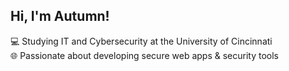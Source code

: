 ## Hi, I'm Autumn!

💻 Studying IT and Cybersecurity at the University of Cincinnati<br/>
🌐 Passionate about developing secure web apps & security tools<br/>

<!--
**AutumnCombs/AutumnCombs** is a ✨ _special_ ✨ repository because its `README.md` (this file) appears on your GitHub profile.
-->

